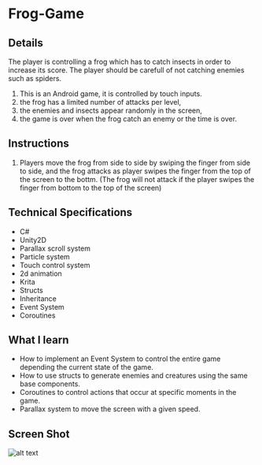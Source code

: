 # Frog-Game

## Details
The player is controlling a frog which has to catch insects in order to increase its score. The player should be carefull of not catching enemies such as spiders.

1. This is an Android game, it is controlled by touch inputs.
2. the frog has a limited number of attacks per level, 
3. the enemies and insects appear randomly in the screen,
4. the game is over when the frog catch an enemy or the time is over.

## Instructions
1. Players move the frog from side to side by swiping the finger from side to side, and the frog attacks as player swipes the finger from the top of the screen to the bottm. (The frog will not attack if the player swipes the finger from bottom to the top of the screen)

## Technical Specifications 
- C#
- Unity2D
- Parallax scroll system
- Particle system
- Touch control system
- 2d animation
- Krita
- Structs
- Inheritance
- Event System
- Coroutines

## What I learn
- How to implement an Event System to control the entire game depending the current state of the game.
- How to use structs to generate enemies and creatures using the same base components.
- Coroutines to control actions that occur at specific moments in the game.
- Parallax system to move the screen with a given speed.

## Screen Shot

![alt text](![image](https://user-images.githubusercontent.com/46079765/141534449-d05412f6-8c5e-4dc3-8311-5fa253c2c44e.png))

